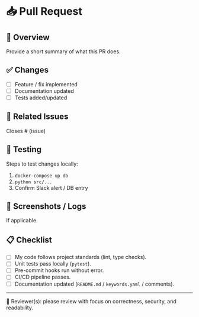 # 📥 Pull Request

## 🔎 Overview
Provide a short summary of what this PR does.

## ✅ Changes
- [ ] Feature / fix implemented
- [ ] Documentation updated
- [ ] Tests added/updated

## 🔗 Related Issues
Closes # (issue)

## 🧪 Testing
Steps to test changes locally:
1. `docker-compose up db`
2. `python src/...`
3. Confirm Slack alert / DB entry

## 📸 Screenshots / Logs
If applicable.

## 📋 Checklist
- [ ] My code follows project standards (lint, type checks).
- [ ] Unit tests pass locally (`pytest`).
- [ ] Pre-commit hooks run without error.
- [ ] CI/CD pipeline passes.
- [ ] Documentation updated (`README.md` / `keywords.yaml` / comments).

---

👥 Reviewer(s): please review with focus on correctness, security, and readability.
